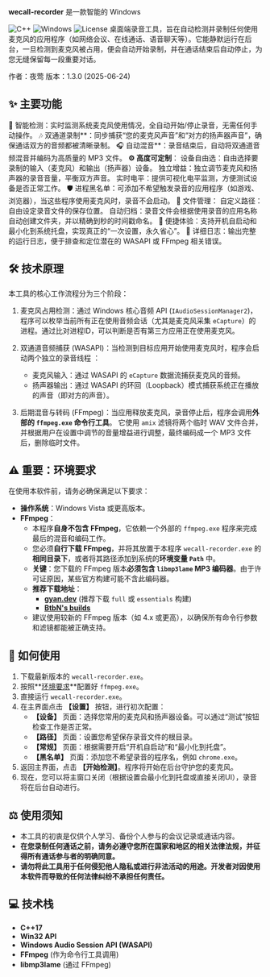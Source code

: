 **wecall-recorder** 是一款智能的 Windows 

![C++](https://img.shields.io/badge/c++-17-blue.svg) ![Windows](https://img.shields.io/badge/platform-Windows-0078D6.svg) ![License](https://img.shields.io/badge/license-MIT-green.svg)
桌面端录音工具，旨在自动检测并录制任何使用麦克风的应用程序（如网络会议、在线通话、语音聊天等）。它能静默运行在后台，一旦检测到麦克风被占用，便会自动开始录制，并在通话结束后自动停止，为您无缝保留每一段重要对话。

作者：夜莺 
版本：1.3.0 (2025-06-24) 

## ✨ 主要功能

🎤 智能检测：实时监测系统麦克风使用情况，全自动开始/停止录音，无需任何手动操作。 
🎶 双通道录制**：同步捕获“您的麦克风声音”和“对方的扬声器声音”，确保通话双方的音频都被清晰录制。 
🎧 自动混音**：录音结束后，自动将双通道音频混音并编码为高质量的 MP3 文件。 
**⚙️ 高度可定制**：
设备自由选：自由选择要录制的输入（麦克风）和输出（扬声器）设备。 
独立增益：独立调节麦克风和扬声器的录音音量，平衡双方声音。 
实时电平：提供可视化电平监测，方便测试设备是否正常工作。 
🛡️ 进程黑名单：可添加不希望触发录音的应用程序（如游戏、浏览器），当这些程序使用麦克风时，录音不会启动。 
📂 文件管理：
 自定义路径：自由设定录音文件的保存位置。 
自动归档：录音文件会根据使用录音的应用名称自动创建文件夹，并以精确到秒的时间戳命名。 
🚀 便捷体验：支持开机自启动和最小化到系统托盘，实现真正的“一次设置，永久省心”。 
📄 详细日志：输出完整的运行日志，便于排查和定位潜在的 WASAPI 或 FFmpeg 相关错误。 

## 🛠️ 技术原理

本工具的核心工作流程分为三个阶段：

1. 麦克风占用检测：通过 Windows 核心音频 API (`IAudioSessionManager2`)，程序可以枚举当前所有正在使用音频会话（尤其是麦克风采集 `eCapture`）的进程。通过比对进程ID，可以判断是否有第三方应用正在使用麦克风。 

2.  双通道音频捕获 (WASAPI)：当检测到目标应用开始使用麦克风时，程序会启动两个独立的录音线程 ：
    - 麦克风输入：通过 WASAPI 的 `eCapture` 数据流捕获麦克风的音频。 
    - 扬声器输出：通过 WASAPI 的环回（Loopback）模式捕获系统正在播放的声音（即对方的声音）。 
  

3.  后期混音与转码 (FFmpeg)：当应用释放麦克风，录音停止后，程序会调用**外部的 `ffmpeg.exe` 命令行工具**。 它使用 `amix` 滤镜将两个临时 WAV 文件合并，并根据用户在设置中调节的音量增益进行调整，最终编码成一个 MP3 文件后，删除临时文件。 

## ⚠️ 重要：环境要求

在使用本软件前，请务必确保满足以下要求：

- **操作系统**：Windows Vista 或更高版本。
- **FFmpeg**：
    - 本程序**自身不包含 FFmpeg**，它依赖一个外部的 `ffmpeg.exe` 程序来完成最后的混音和编码工作。
    - 您必须**自行下载 FFmpeg**，并将其放置于本程序 `wecall-recorder.exe` 的**相同目录下**，或者将其路径添加到系统的**环境变量 `Path`** 中。
    - **关键**：您下载的 FFmpeg 版本**必须包含 `libmp3lame` MP3 编码器**。由于许可证原因，某些官方构建可能不含此编码器。
    - **推荐下载地址**：
        - **[gyan.dev](https://gyan.dev/ffmpeg/builds/)** (推荐下载 `full` 或 `essentials` 构建)
        - **[BtbN's builds](https://github.com/BtbN/FFmpeg-Builds/releases)**
    - 建议使用较新的 FFmpeg 版本（如 4.x 或更高），以确保所有命令行参数和滤镜都能被正确支持。

## 🚀 如何使用

1.  下载最新版本的 `wecall-recorder.exe`。
2.  按照**[环境要求](#️-重要环境要求)**配置好 `ffmpeg.exe`。
3.  直接运行 `wecall-recorder.exe`。
4.  在主界面点击 **【设置】** 按钮，进行初次配置：
    - **【设备】** 页面：选择您常用的麦克风和扬声器设备。可以通过“测试”按钮检查工作是否正常。
    - **【路径】** 页面：设置您希望保存录音文件的根目录。
    - **【常规】** 页面：根据需要开启“开机自启动”和“最小化到托盘”。
    - **【黑名单】** 页面：添加您不希望录音的程序名，例如 `chrome.exe`。
5.  返回主界面，点击 **【开始检测】**。程序将开始在后台守护您的麦克风。
6.  现在，您可以将主窗口关闭（根据设置会最小化到托盘或直接关闭UI），录音将在后台自动进行。

## ⚖️ 使用须知

- 本工具的初衷是仅供个人学习、备份个人参与的会议记录或通话内容。 
- **在您录制任何通话之前，请务必遵守您所在国家和地区的相关法律法规，并征得所有通话参与者的明确同意。** 
- **请勿将此工具用于任何侵犯他人隐私或进行非法活动的用途。开发者对因使用本软件而导致的任何法律纠纷不承担任何责任。** 

## 💻 技术栈

- **C++17**
- **Win32 API**
- **Windows Audio Session API (WASAPI)**
- **FFmpeg** (作为命令行工具调用)
- **libmp3lame** (通过 FFmpeg)

